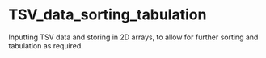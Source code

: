 # TSV_data_sorting_tabulation
Inputting TSV data and storing in 2D arrays, to allow for further sorting and tabulation as required.
